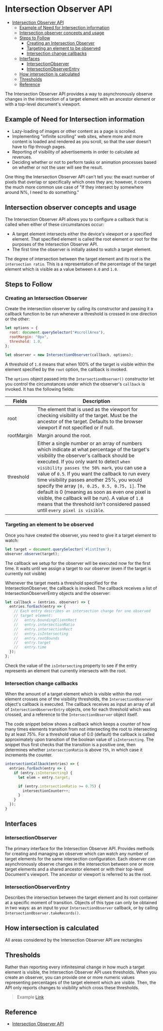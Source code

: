 # Intersection Observer API

- [Intersection Observer API](#intersection-observer-api)
  - [Example of Need for Intersection information](#example-of-need-for-intersection-information)
  - [Intersection observer concepts and usage](#intersection-observer-concepts-and-usage)
  - [Steps to Follow](#steps-to-follow)
    - [Creating an Intersection Observer](#creating-an-intersection-observer)
    - [Targeting an element to be observed](#targeting-an-element-to-be-observed)
    - [Intersection change callbacks](#intersection-change-callbacks)
  - [Interfaces](#interfaces)
    - [IntersectionObserver](#intersectionobserver)
    - [IntersectionObserverEntry](#intersectionobserverentry)
  - [How intersection is calculated](#how-intersection-is-calculated)
  - [Thresholds](#thresholds)
  - [Reference](#reference)

The Intersection Observer API provides a way to asynchronously observe changes in the intersection of a target element with an ancestor element or with a top-level document's viewport.

## Example of Need for Intersection information

- Lazy-loading of images or other content as a page is scrolled.
- Implementing "infinite scrolling" web sites, where more and more content is loaded and rendered as you scroll, so that the user doesn't have to flip through pages.
- Reporting of visibility of advertisements in order to calculate ad revenues.
- Deciding whether or not to perform tasks or animation processes based on whether or not the user will see the result.

One thing the Intersection Observer API can't tell you: the exact number of pixels that overlap or specifically which ones they are; however, it covers the much more common use case of "If they intersect by somewhere around N%, I need to do something."

## Intersection observer concepts and usage

The Intersection Observer API allows you to configure a callback that is called when either of these circumstances occur:

- A target element intersects either the device's viewport or a specified element. That specified element is called the root element or root for the purposes of the Intersection Observer API.
- The first time the observer is initially asked to watch a target element.

The degree of intersection between the target element and its root is the `intersection ratio`. This is a representation of the percentage of the target element which is visible as a value between `0.0` and `1.0`.

## Steps to Follow

### Creating an Intersection Observer

Create the intersection observer by calling its constructor and passing it a callback function to be run whenever a threshold is crossed in one direction or the other:

```js
let options = {
  root: document.querySelector("#scrollArea"),
  rootMargin: "0px",
  threshold: 1.0,
};

let observer = new IntersectionObserver(callback, options);
```

A threshold of `1.0` means that when 100% of the target is visible within the element specified by the `root` option, the callback is invoked.

The `options` object passed into the `IntersectionObserver()` constructor let you control the circumstances under which the observer's `callback` is invoked. It has the following fields:

| Fields     | Description |
| ---------- | ----------- |
| root       | The element that is used as the viewport for checking visibility of the target. Must be the ancestor of the target. Defaults to the browser viewport if not specified or if null. |
| rootMargin | Margin around the root. |
| threshold  | Either a single number or an array of numbers which indicate at what percentage of the target's visibility the observer's callback should be executed. If you only want to detect `when visibility passes the 50% mark`, you can use a value of `0.5`. If you want the callback to run every time visibility passes another 25%, you would specify the array `[0, 0.25, 0.5, 0.75, 1]`. The default is 0 (meaning as soon as even one pixel is visible, the callback will be run). A value of `1.0` means that the threshold isn't considered passed until `every pixel is visible`. |

### Targeting an element to be observed

Once you have created the observer, you need to give it a target element to watch:

```js
let target = document.querySelector('#listItem');
observer.observe(target);
```

The callback we setup for the observer will be executed now for the first time. It waits until we assign a target to our observer (even if the target is currently not visible)

Whenever the target meets a threshold specified for the IntersectionObserver, the callback is invoked. The callback receives a list of IntersectionObserverEntry objects and the observer:

```js
let callback = (entries, observer) => {
  entries.forEach(entry => {
    // Each entry describes an intersection change for one observed
    // target element:
    //   entry.boundingClientRect
    //   entry.intersectionRatio
    //   entry.intersectionRect
    //   entry.isIntersecting
    //   entry.rootBounds
    //   entry.target
    //   entry.time
  });
};
```

Check the value of the `isIntersecting` property to see if the entry represents an element that currently intersects with the root.

### Intersection change callbacks

When the amount of a target element which is visible within the root element crosses one of the visibility thresholds, the `IntersectionObserver` object's callback is executed. The callback receives as input an array of all of `IntersectionObserverEntry` objects, one for each threshold which was crossed, and a reference to the `IntersectionObserver` object itself.

The code snippet below shows a callback which keeps a counter of how many times elements transition from not intersecting the root to intersecting by at least 75%. For a threshold value of 0.0 (default) the callback is called approximately upon transition of the boolean value of `isIntersecting`. The snippet thus first checks that the transition is a positive one, then determines whether `intersectionRatio` is above `75%`, in which case it increments the counter.

```js
intersectionCallback(entries) => {
  entries.forEach(entry => {
    if (entry.isIntersecting) {
      let elem = entry.target;

      if (entry.intersectionRatio >= 0.75) {
        intersectionCounter++;
      }
    }
  });
}
```

## Interfaces

### IntersectionObserver

The primary interface for the Intersection Observer API. Provides methods for creating and managing an observer which can watch any number of target elements for the same intersection configuration. Each observer can asynchronously observe changes in the intersection between one or more target elements and a shared ancestor element or with their top-level Document's viewport. The ancestor or viewport is referred to as the root.

### IntersectionObserverEntry

Describes the intersection between the target element and its root container at a specific moment of transition. Objects of this type can only be obtained in two ways: as an input to your `IntersectionObserver` callback, or by calling `IntersectionObserver.takeRecords()`.

## How intersection is calculated

All areas considered by the Intersection Observer API are rectangles

## Thresholds

Rather than reporting every infinitesimal change in how much a target element is visible, the Intersection Observer API uses thresholds. When you create an observer, you can provide one or more numeric values representing percentages of the target element which are visible. Then, the API only reports changes to visibility which cross these thresholds.

> Example [Link](./example/)

## Reference

- [Intersection Observer API](https://developer.mozilla.org/en-US/docs/Web/API/Intersection_Observer_API)
